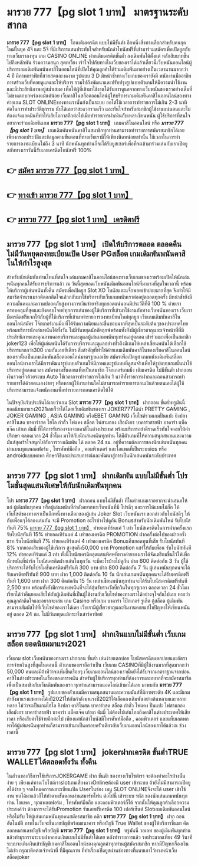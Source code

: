 # มารวย 777【pg slot 1 บาท】  มาตรฐานระดับสากล

**มารวย 777【pg slot 1 บาท】** โอนเติมเครดิต แบบไม่มีขั้นต่ำ  อีกหนึ่งสิ่งทางเลือกสำหรับคนยุคใหม่ในยุค 4จี และ 5จี ที่มีบริการแสนประทับใจสำหรับนักล่าโบนัสฟรีที่เข้ามาร่วมสมัครเพื่อเปิดยูสกับทางเว็บเราลงทุน เกม CASINO ONLINE ฝากเติมเครดิตขั้นต่ำ ลงเดิมพันได้ตั้งแต่ หลักสิบบาทขึ้นไปถึงหลักพัน ร่วมความสนุก สุดเหวี่ยง เร้าใจไปกับทางในเว็บของเราได้แล้วเดี๋ยวนี้เว็บพนันออนไลน์ผู้บริการเกมเดิมพันพนันคาสิโนออนไลน์ที่เปิดให้คุณลูกค้าได้ร่วมเดิมพันมาอย่างเป็นเวลานานมากกว่า 4 ปี มีภาพกราฟิกที่สวยสดและงดงาม รูปแบบ 3 D
มิหนำซ้ำทางเว็บเกมของเรายังมี พนักงานมืออาชีพการสร้างเว็บที่คอยดูแลและให้บริการ  รวมไปถึงพัฒนาและปรับปรุงรูปแบบตัวเกมให้มีความน่าใช้งานและมีประสิทธิภาพอยู่สม่ำเสมอ เพื่อให้ผู้ที่เข้ามาใช้งานได้รับการดูแลจากทางเว็บพนันของเราอย่างเต็มที่ไม่ขาดตกบกพร่องแม้แต่น้อย เว็บคาสิโนสล็อตออนไลน์ผู้ให้บริการเกมเดิมพันคาสิโนออนไลน์ของทางค่ายเกม SLOT ONLINEของทางเรานั้นยังเป็นระบบ ออโต้ใช้เวลาการทำรายการไม่เกิน 2-3 นาที ต่อในการทำประวัติธุกรรม นับได้เลยว่าสะดวกรวดเร็ว และทันใจสำหรับสมาชิกผู้ใช้งานแน่นอนและไม่ต้องแจ้งแอดมินที่ทำให้เสียโอกาสอีกต่อไปเมื่อทำรายการฝากงินกับเหล่าเซียนพนัน
ผู้ใช้บริการที่สนใจอยากจะร่วมเดิมพันเกม **มารวย 777【pg slot 1 บาท】** เกมคาสิโนออนไลน์ หรือ ***มารวย 777【pg slot 1 บาท】*** เกมเดิมพันพนันคาสิโนสมาชิกทุกท่านสามารถทำรายการสมัครสมาชิกได้เลยเพียงกรอกประวัติและข้อมูลตามขั้นตอนที่ทางเว็บเรามีให้เพียงนิดหน่อยเท่านั้น ใช้เวลาในการทำรายการลงทะเบียนไม่ถึง 3 นาที นักพนันทุกท่านก็จะได้รับยูสเซอร์เพื่อที่จะเข้ามาร่วมเล่นกับเราเปิดยูสกับทางเราวันนี้รับเลยเครดิตโบนัสฟรี 100%

## 👉 [สมัคร มารวย 777【pg slot 1 บาท】](https://archa888.com/)
## 👉 [ทางเข้า มารวย 777【pg slot 1 บาท】](https://archa888.com/)
## 👉 [มารวย 777【pg slot 1 บาท】 เครดิตฟรี](https://archa888.com/)

## มารวย 777【pg slot 1 บาท】 เปิดให้บริการตลอด ตลอดคืน ไม่มีวันหยุดลงทะเบียนเปิด User PGสล็อต เกมเดิมพันพนันคาสิโนให้กำไรสูงสุด

สำหรับนักเดิมพันท่านไหนที่สนใจ เล่นเกมคาสิโนออนไลน์ของทางเว็บเกมของเราพร้อมเปิดให้นักเล่นพนันทุกคนได้รับการบริการแล้ว ณ วันนี้สุดยอดเว็บพนันเดิมพันออนไลน์ที่มาแรงที่สุดในเวลานี้ พร้อมให้บริการผู้เล่นพนันทั้งคืน สมัครเพื่อเปิดยูส Slot XO โบนัสและแจ็กพอตเข้าบ่อยมากที่สุด จึงทำให้มีสมาชิกจำนวนมากติดอกติดใจแล้วกลับมาใช้บริการกับเว็บเกมพนันเราต่ออยู่ตลอดทุกครั้ง มิหนำซ้ำยังมีความมั่นคงและความปลอดภัยสูงทางการเงินจ่ายจริงทุกยอดแน่นอนมีประวัติที่ดี 100 % ค่ายเราครอบคลุมที่สุดและยังตอบโจทย์ทุกการเล่นของผู้ใช้บริการที่เข้ามาใช้งานกับทางเว็บพนันของเรา
เว็บเรามีเครดิตฟรีแจกให้กับผู้ที่ใช้บริการที่เข้ามาทำรายการลงทะเบียนใหม่ทุกยูส เว็บเกมเดิมพันคาสิโนออนไลน์สมัคร โจ๊กเกอร์เกมมิ่ง ที่ได้รับความนิยมและชื่นชอบมากที่สุดเป็นระดับต้นๆของประเทศไทย พร้อมบริการนักเล่นพนันได้ทั้งวัน ไม่มีวันหยุดนักขัตฤกษ์พร้อมทั้งยังมีผู้เชี่ยวชาญและเจ้าหน้าที่ที่มีประสิทธิภาพและคุณภาพคอยบริการและดูแลผู้เล่นเกมพนันทุกท่านอยู่ตลอด เข้าร่วมมาเพื่อเป็นสมาชิก joker123 เพื่อให้ผู้เล่นพนันได้รับการบริการและดูแลอย่างทั่วถึงมีเกมให้เหล่าเซียนพนันได้เลือกใช้บริการมากกว่า300 เกมกันเลยทีเดียว
สิ่งสำคัญที่ทำให้ค่ายเกมเดิมพันคาสิโนของเว็บคาสิโนออนไลน์ของเรานั้นเป็นเกมเดิมพันสล็อตออนไลน์มาตรฐานเอเชีย สมัครเพื่อเปิดยูส  เกมพนันเดิมพันสล็อตออนไลน์ทางเราได้มีการพัฒนารูปแบบตัวเกมให้มีภาพและรูปแบบที่ดูสมจริงเพื่อให้รูปแบบเกมนั้นน่าใช้บริการอยู่ตลอดเวลา สมัครตามขั้นตอนเพื่อเป็นสมาชิก โจ๊กเกอร์เกมมิ่ง เติมเครดิต ไม่มีขั้นต่ำ ฝากถอน เงินรวดเร็วด้วยระบบ Auto ใช้เวลาการทำรายการไม่เกิน 1 นาทีทั้งรายการฝากและถอนสามารถทำรายการได้ด้วยตนเองง่ายๆ หรือหากผู้ใช้งานท่านใดไม่สามารถทำรายการถอนเงินด้วยตนเองได้ผู้ใช้บริการสามารถแจ้งพนักงานเพื่อทำรายการถอนเครดิตให้ได้

ในปัจจุบันรับประกันได้เลยว่าเกม Slot **มารวย 777【pg slot 1 บาท】** ฝากถอน ขั้นต่ำทรูมันนี่ ยอดนิยมมาแรง2021เลยก็ว่าได้โดยเว็บเดิมพันของเรา JOKER777ได้นำ PRETTY GAMING , JOKER GAMING , ASIA GAMING หรือEBET GAMING เว็บไซต์รวมเกมปั่นแปะ ยิงปลา คาสิโนสด บาคาร่าสด ไฮโล กำถั่ว ไพ่แคง สล็อต ไพ่สามกอง เสือมังกร บาคาร่าสายฟ้า บาคาร่า แบ็คแจ๊ค เก้าเก ดัมมี่ ที่ได้การรับรองจากจากคาสิโนต่างประเทศ พร้อมบริการอย่าดีรวดเร็วทันใจคอยให้คำปรึกษา ตลอดเวลา 24 ชั่วโมง มาให้กับนักเล่นพนันทุกท่าน ได้มีตัวเกมที่ให้ความสนุกสนานและความมันส์สุดเร้าใจสนุกไปกับการวางเดิมพัน ได้ ตลอด 24 ชม. อยู่ที่ความต้องการของนักเล่นพนันทุกคนผ่านบนทุกแพลตฟอร์ม , โทรศัพท์มือถือ , คอมพิวเตอร์ และไอแพดที่เป็นระบบios หรือ androidแบบพกพา ศึกษาวิธีและประสบการณ์และพัฒนาสู่การเป็นนักเล่นพนันระดับประเทศ

## มารวย 777【pg slot 1 บาท】 ฝากเดิมพัน แบบไม่มีขั้นต่ำ โปรโมชั่นสุดแสนพิเศษให้กับนักเดิมพันทุกคน

โปร **มารวย 777【pg slot 1 บาท】** ฝากถอน แบบไม่มีขั้นต่ำ ที่ในค่ายเกมเราอยากจะนำเสนอให้แก่  ผู้เดิมพันทุกคน หรือผู้เล่นพนันที่กำลังอยากหาเว็บพนันที่มี โปรดีๆ และการให้แบบไม่กั๊ก ให้เว็บไซต์ของทางเราเป็นอีกหนึ่งทางเลือกของผู้เล่น Joker Slot เว็บพนันเรา ขอกล่าวกับโบนัสดีๆ ให้กับเพื่อนๆได้ลองเล่นกัน จะมี Promotion อะไรบ้างไปดูกัน
Bonusสำหรับนักเดิมพันใหม่ รับโบนัสทันที 75% [มารวย 777【pg slot 1 บาท】](https://archa888.com/) ทำยอดเทิร์นแค่ 1 เท่า
โบนัสเครดิตในการฝากครั้งแรก รับโบนัสทันที 15% ทำยอดเทิร์นแค่ 4 เท่าของเครดิต
 PROMOTION ฝากครั้งต่อไปของฝากครั้งแรก รับโบนัสทันที 7% ทำยอดเทิร์นแค่ 4 เท่าของเครดิต
Bonusคืนยอดทุนที่เสีย รับโบนัสทันที 8% จากยอดเสียของผู้ใช้บริการ สูงสุดถึง50,000 บาท
 Promotion แชร์ให้กับเพื่อน รับโบนัสทันที 12% ทำยอดเทิร์นแค่ 3 เท่า
ทั้งนี้โบนัสเครดิตสุดแสนพิศษที่ทางค่ายของเราได้จัดเตรียมขึ้นไว้ให้เพื่อนักพนันที่น่ารัก โบนัสเครดิตฝากเล่นในทุกวัน จะมีอะไรบ้างไปดูกัน
ฝาก 600 ติดต่อกัน 3 วัน ผู้ใช้บริการจะได้รับโปรโมชั่นเครดิตฟรีทันที 300 บาท
ฝาก 800 ติดต่อกัน 7 วัน ผู้เล่นพนันทุกคนจะได้รับเครดิตฟรีทันที 900 บาท
ฝาก 1,000 ติดต่อกัน 10 วัน นักเล่นเกมพนันทุกคนจะได้รับเครดิตฟรีทันที 1,600 บาท
ฝาก 300 ติดต่อกัน 15 วัน เหล่าเซียนพนันทุกท่านจะได้รับโบนัสเครดิตฟรีทันที 2,500 บาท
พร้อมทั้งยังมีการแทงพนันที่จะได้ลุ้นรับรางวัลบิ๊กวินในทุกๆเวลา ตลอดเวลา 24 ชั่วโมง เรียกได้ว่าคืนยอดเสียให้กับผู้เดิมพันที่เป็นผู้ใช้งานกับเว็บไซต์ของทางเราได้อย่างจุใจกันไปเลย หากว่าคุณลูกค้าติดใจและอยากจะเล่น เกม Casino หรือเกม บาคาร่า โป๊กเกอร์ รูเล็ต ตู้สล็อต ผู้เดิมพันสามารถสัมผัสไปที่เว็บไซต์ของเราได้เลย เว็บเรามีผู้เชี่ยวชาญและทีมงานคอยแก้ไขปัญหาให้เซียนพนันอยู่ ตลอด 24 ชม. ไม่มีวันหยุดแม้กระทั่งเสาร์อาทิตย์

## มารวย 777【pg slot 1 บาท】 ฝากเงินแบบไม่มีขั้นต่ำ  เว็บเกมสล็อต ยอดนิยมมาแรง2021

เว็บเกม slot เว็บพนันของทางเรา ฝากถอน ขั้นต่ำ เล่นง่ายแตกบ่อย โบนัสเครดิตแตกบ่อยและอัตราการจ่ายเงินสูงที่สุดในตอนนี้ ตัวเกมของเราถือว่าเป็น เว็บเกม CASINOที่มีผู้ใช้งานมากที่สุดมากกว่า 50,000 คนและมีถ้าทีว่าจะเพิ่มขึ้นเรื่อยๆ เว็บเกมออนไลน์ของเรานั้นยังได้รับจากมาตราฐานจากบ่อนคาสิโนต่างประเทศในเรื่องของการพนัน สำหรับผู้ใช้บริการทุกท่านที่ต้องการและอยากที่จะสมัครสมาชิกเพื่อเป็นสมาชิกกับเว็บเดิมพันของเรา ทุกท่านสามารถแอดไลน์เข้ามาได้เลย
	มาพบกับ **มารวย 777【pg slot 1 บาท】** รูปแบบของตัวเกมมีความสนุกสนานและความมันส์ที่มีภาพระดับ 4K และมีเกมกำลังมาแรงแซงทางโค้งปี2021ให้กับกำลังมาแรงปี2021ได้เลือกลงเดิมพันอย่างล้นหลามและหลากหลาย  ไม่ว่าจะเป็นเกมไฮโล ยิงปลา คาสิโนสด บาคาร่าสด สล็อต กำถั่ว ไพ่แคง ปั่นแปะ ไพ่สามกอง เสือมังกร บาคาร่าสายฟ้า บาคาร่า แบ็คแจ๊ค เก้าเก ดัมมี่ ไม่ต้องไปเล่นไกลถึงคาสิโนต่างประเทศให้เสียเวลา หรือเสียค่าใช้จ่ายอีกต่อไป เพียงแค่นักล่าโบนัสมีโทรศัพท์มือถือ , คอมพิวเตอร์ และแท็บเลตพกพาได้ผู้เล่นพนันทุกท่านก็สามารถเข้ามาเป็นครอบครัวเดียวกับเว็บเกมออนไลน์ของเราได้แล้วณ ช่วงเวลานี้

## มารวย 777【pg slot 1 บาท】 jokerฝากเครดิต ขั้นต่ำTRUE WALLETได้ตลอดทั้งวัน ทั้งคืน

ในส่วนของวิธีการใช้บริการJOKERGAME ฝาก ขั้นต่ำ ของทางเว็บไซต์เรา จะต้องทำอะไรบ้างนั้น ง่าย ๆ เพียงแค่ทางเว็บไซต์เราslotเกมเสี่ยงดวงOnlineต้องมี user เข้าระบบ ถ้ายังไม่มีสามารถเปิดยูสได้ง่าย ๆ จากโหมดการลงทะเบียนเปิด Userในช่อง เมนู SLOT ONLINEจึงจะได้ user เข้าใช้งาน พอได้มาแล้วก็ให้ทำตามขั้นตอนผ่านสมาร์ทโฟน ต่อไปนี้
เข้าระบบ รหัส  ของนักเล่นเกมพนันทุกท่าน ไอแพด , ทุกแพลตฟอร์ม , โทรศัพท์มือถือ และคอมพิวเตอร์ก็ได้
จากนั้นให้คุณลูกค้าเลือกความประสงค์ว่า ต้องการจะได้รับPromotion รับเลยฟรีเครดิต 100 เปอร์เซ็นต์  Slotเกมเดิมพันออนไลน์หรือไม่รับ
ให้ผู้เล่นเกมพนันทุกคนสมัครสมาชิก คลิก **มารวย 777【pg slot 1 บาท】** ฝาก ถอน  อัตโนมัติ ภาพในเว็บจะขึ้นเลขบัญชีพร้อมธนาคาร หรือบัญชี True Wallet ของผู้ให้บริการขึ้นมา
คัดลอกหมายเลขบัญชี หรือบัญชี **มารวย 777【pg slot 1 บาท】** ทรูมันนี่ วอเลท ของผู้เดิมพันทุกท่าน แล้วทำธุรกรรมระบบฝากถอนเงินแบบไม่มีขั้นต่ำได้เลย
หลังทำรายการแล้ว รอประมาณเพียง 49 วินาที ระบบจะเติมเงินเข้าบัญชีเกมคาสิโนออนไลน์ของคุณลูกค้าทุกท่านผู้สมัครสมาชิก
หากมีปัญหาเรื่องเงินไม่เข้า กรุณาติดต่อเจ้าหน้าที่ ที่มีคุณภาพ ที่ทำเรื่องเปิดยูสผ่านช่องทางที่แนบเอาไว้ทางหน้าเว็บสล็อตjoker



